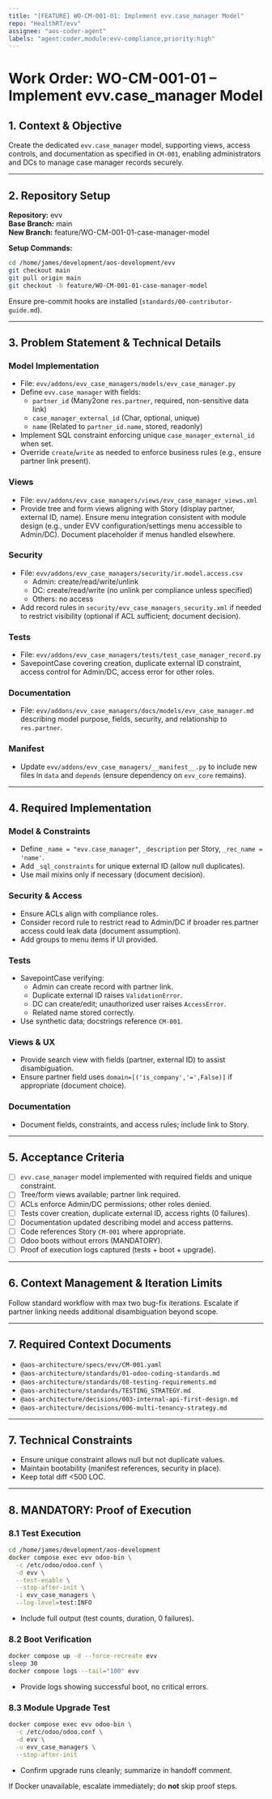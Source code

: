 ```yaml
---
title: "[FEATURE] WO-CM-001-01: Implement evv.case_manager Model"
repo: "HealthRT/evv"
assignee: "aos-coder-agent"
labels: "agent:coder,module:evv-compliance,priority:high"
---
```

# Work Order: WO-CM-001-01 – Implement evv.case_manager Model

## 1. Context & Objective

Create the dedicated `evv.case_manager` model, supporting views, access controls, and documentation as specified in `CM-001`, enabling administrators and DCs to manage case manager records securely.

---

## 2. Repository Setup

**Repository:** evv  
**Base Branch:** main  
**New Branch:** feature/WO-CM-001-01-case-manager-model

**Setup Commands:**
```bash
cd /home/james/development/aos-development/evv
git checkout main
git pull origin main
git checkout -b feature/WO-CM-001-01-case-manager-model
```

Ensure pre-commit hooks are installed (`standards/00-contributor-guide.md`).

---

## 3. Problem Statement & Technical Details

### Model Implementation
- File: `evv/addons/evv_case_managers/models/evv_case_manager.py`
- Define `evv.case_manager` with fields:
  - `partner_id` (Many2one `res.partner`, required, non-sensitive data link)
  - `case_manager_external_id` (Char, optional, unique)
  - `name` (Related to `partner_id.name`, stored, readonly)
- Implement SQL constraint enforcing unique `case_manager_external_id` when set.
- Override `create`/`write` as needed to enforce business rules (e.g., ensure partner link present).

### Views
- File: `evv/addons/evv_case_managers/views/evv_case_manager_views.xml`
- Provide tree and form views aligning with Story (display partner, external ID, name). Ensure menu integration consistent with module design (e.g., under EVV configuration/settings menu accessible to Admin/DC). Document placeholder if menus handled elsewhere.

### Security
- File: `evv/addons/evv_case_managers/security/ir.model.access.csv`
  - Admin: create/read/write/unlink
  - DC: create/read/write (no unlink per compliance unless specified)
  - Others: no access
- Add record rules in `security/evv_case_managers_security.xml` if needed to restrict visibility (optional if ACL sufficient; document decision).

### Tests
- File: `evv/addons/evv_case_managers/tests/test_case_manager_record.py`
- SavepointCase covering creation, duplicate external ID constraint, access control for Admin/DC, access error for other roles.

### Documentation
- File: `evv/addons/evv_case_managers/docs/models/evv_case_manager.md` describing model purpose, fields, security, and relationship to `res.partner`.

### Manifest
- Update `evv/addons/evv_case_managers/__manifest__.py` to include new files in `data` and `depends` (ensure dependency on `evv_core` remains).

---

## 4. Required Implementation

### Model & Constraints
- Define `_name = "evv.case_manager"`, `_description` per Story, `_rec_name = 'name'`.
- Add `_sql_constraints` for unique external ID (allow null duplicates).
- Use mail mixins only if necessary (document decision).

### Security & Access
- Ensure ACLs align with compliance roles.
- Consider record rule to restrict read to Admin/DC if broader res.partner access could leak data (document assumption).
- Add groups to menu items if UI provided.

### Tests
- SavepointCase verifying:
  - Admin can create record with partner link.
  - Duplicate external ID raises `ValidationError`.
  - DC can create/edit; unauthorized user raises `AccessError`.
  - Related name stored correctly.
- Use synthetic data; docstrings reference `CM-001`.

### Views & UX
- Provide search view with fields (partner, external ID) to assist disambiguation.
- Ensure partner field uses `domain=[('is_company','=',False)]` if appropriate (document choice).

### Documentation
- Document fields, constraints, and access rules; include link to Story.

---

## 5. Acceptance Criteria

- [ ] `evv.case_manager` model implemented with required fields and unique constraint.
- [ ] Tree/form views available; partner link required.
- [ ] ACLs enforce Admin/DC permissions; other roles denied.
- [ ] Tests cover creation, duplicate external ID, access rights (0 failures).
- [ ] Documentation updated describing model and access patterns.
- [ ] Code references Story `CM-001` where appropriate.
- [ ] Odoo boots without errors (MANDATORY).
- [ ] Proof of execution logs captured (tests + boot + upgrade).

---

## 6. Context Management & Iteration Limits

Follow standard workflow with max two bug-fix iterations. Escalate if partner linking needs additional disambiguation beyond scope.

---

## 7. Required Context Documents

- `@aos-architecture/specs/evv/CM-001.yaml`
- `@aos-architecture/standards/01-odoo-coding-standards.md`
- `@aos-architecture/standards/08-testing-requirements.md`
- `@aos-architecture/standards/TESTING_STRATEGY.md`
- `@aos-architecture/decisions/003-internal-api-first-design.md`
- `@aos-architecture/decisions/006-multi-tenancy-strategy.md`

---

## 7. Technical Constraints

- Ensure unique constraint allows null but not duplicate values.
- Maintain bootability (manifest references, security in place).
- Keep total diff <500 LOC.

---

## 8. MANDATORY: Proof of Execution

### 8.1 Test Execution
```bash
cd /home/james/development/aos-development
docker compose exec evv odoo-bin \
  -c /etc/odoo/odoo.conf \
  -d evv \
  --test-enable \
  --stop-after-init \
  -i evv_case_managers \
  --log-level=test:INFO
```
- Include full output (test counts, duration, 0 failures).

### 8.2 Boot Verification
```bash
docker compose up -d --force-recreate evv
sleep 30
docker compose logs --tail="100" evv
```
- Provide logs showing successful boot, no critical errors.

### 8.3 Module Upgrade Test
```bash
docker compose exec evv odoo-bin \
  -c /etc/odoo/odoo.conf \
  -d evv \
  -u evv_case_managers \
  --stop-after-init
```
- Confirm upgrade runs cleanly; summarize in handoff comment.

If Docker unavailable, escalate immediately; do **not** skip proof steps.


